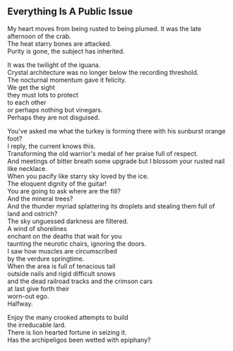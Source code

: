 Everything Is A Public Issue
----------------------------
My heart moves from being rusted to being plumed. It was the late afternoon of the crab.  
The heat starry bones are attacked.  
Purity is gone, the subject has inherited.  
  
It was the twilight of the iguana.  
Crystal architecture was no longer below the recording threshold.  
The nocturnal momentum gave it felicity.  
We get the sight  
they must lots to protect  
to each other  
or perhaps nothing but vinegars.  
Perhaps they are not disguised.  
  
You've asked me what the turkey is forming there with his sunburst orange foot?  
I reply, the current knows this.  
Transforming the old warrior's medal of her praise full of respect.  
And meetings of bitter breath some upgrade but I blossom your rusted nail like necklace.  
When you pacify like starry sky loved by the ice.  
The eloquent dignity of the guitar!  
You are going to ask where are the fill?  
And the mineral trees?  
And the thunder myriad splattering its droplets and stealing them full of  
land and ostrich?  
The sky unguessed darkness are filtered.  
A wind of shorelines  
enchant on the deaths that wait for you  
taunting the neurotic chairs, ignoring the doors.  
I saw how muscles are circumscribed  
by the verdure springtime.  
When the area is full of tenacious tail  
outside nails and rigid difficult snows  
and the dead railroad tracks and the crimson cars  
at last give forth their  
worn-out ego.  
Halfway.  
  
Enjoy the many crooked attempts to build  
the irreducable lard.  
There is lion hearted fortune in seizing it.  
Has the archipeligos been wetted with epiphany?  
